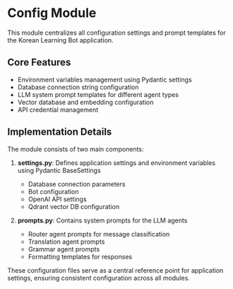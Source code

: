 # Config Module

This module centralizes all configuration settings and prompt templates for the Korean Learning Bot application.

## Core Features

- Environment variables management using Pydantic settings
- Database connection string configuration
- LLM system prompt templates for different agent types
- Vector database and embedding configuration
- API credential management

## Implementation Details

The module consists of two main components:

1. **settings.py**: Defines application settings and environment variables using Pydantic BaseSettings
   - Database connection parameters
   - Bot configuration
   - OpenAI API settings
   - Qdrant vector DB configuration

2. **prompts.py**: Contains system prompts for the LLM agents
   - Router agent prompts for message classification
   - Translation agent prompts
   - Grammar agent prompts
   - Formatting templates for responses

These configuration files serve as a central reference point for application settings, ensuring consistent configuration across all modules.